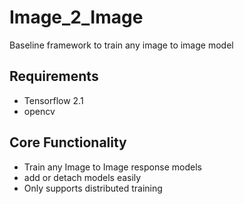 # Image_2_Image
Baseline framework to train any image to image model

## Requirements
* Tensorflow 2.1
* opencv


## Core Functionality
* Train any Image to Image response models
* add or detach models easily
* Only supports distributed training

